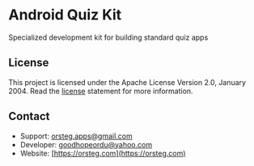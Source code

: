 # Android Quiz Kit
Specialized development kit for building standard quiz apps

## License
This project is licensed under the Apache License Version 2.0, January 2004. Read the [license](/LICENSE) statement for more information.

## Contact
- Support: [orsteg.apps@gmail.com](mailto:orsteg.apps@gmail.com)
- Developer: [goodhopeordu@yahoo.com](mailto:goodhopeordu@yahoo.com)
- Website: [https://orsteg.com](https://orsteg.com)

